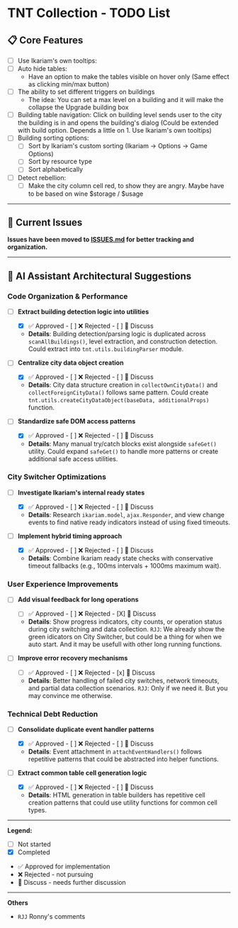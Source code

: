 # TNT Collection - TODO List

## 📋 **Core Features**

- [ ] Use Ikariam's own tooltips:
- [ ] Auto hide tables:
    - Have an option to make the tables visible on hover only (Same effect as clicking min/max button)
- [ ] The ability to set different triggers on buildings
    - The idea: You can set a max level on a building and it will make the collapse the Upgrade building box
- [ ] Building table navigation: Click on building level sends user to the city the building is in and opens the building's dialog (Could be extended with build option. Depends a little on 1. Use Ikariam's own tooltips)
- [ ] Building sorting options:
    - [ ] Sort by Ikariam's custom sorting (Ikariam -> Options -> Game Options)
    - [ ] Sort by resource type
    - [ ] Sort alphabetically
- [ ] Detect rebellion:
    - [ ] Make the city column cell red, to show they are angry. Maybe have to be based on wine $storage / $usage 

---

## 🐛 **Current Issues**
**Issues have been moved to [ISSUES.md](ISSUES.md) for better tracking and organization.**

---

## 🤖 **AI Assistant Architectural Suggestions**

### **Code Organization & Performance**
- [ ] **Extract building detection logic into utilities**
    - [X] ✅ Approved - [ ] ❌ Rejected - [ ] 💬 Discuss
    - **Details**: Building detection/parsing logic is duplicated across `scanAllBuildings()`, level extraction, and construction detection. Could extract into `tnt.utils.buildingParser` module.

- [ ] **Centralize city data object creation**
    - [X] ✅ Approved - [ ] ❌ Rejected - [ ] 💬 Discuss
    - **Details**: City data structure creation in `collectOwnCityData()` and `collectForeignCityData()` follows same pattern. Could create `tnt.utils.createCityDataObject(baseData, additionalProps)` function.

- [ ] **Standardize safe DOM access patterns**
    - [X] ✅ Approved - [ ] ❌ Rejected - [ ] 💬 Discuss
    - **Details**: Many manual try/catch blocks exist alongside `safeGet()` utility. Could expand `safeGet()` to handle more patterns or create additional safe access utilities.

### **City Switcher Optimizations**
- [ ] **Investigate Ikariam's internal ready states**
    - [X] ✅ Approved - [ ] ❌ Rejected - [ ] 💬 Discuss
    - **Details**: Research `ikariam.model`, `ajax.Responder`, and view change events to find native ready indicators instead of using fixed timeouts.

- [ ] **Implement hybrid timing approach**
    - [X] ✅ Approved - [ ] ❌ Rejected - [ ] 💬 Discuss
    - **Details**: Combine Ikariam ready state checks with conservative timeout fallbacks (e.g., 100ms intervals + 1000ms maximum wait).

### **User Experience Improvements**  
- [ ] **Add visual feedback for long operations**
    - [ ] ✅ Approved - [ ] ❌ Rejected - [X] 💬 Discuss
    - **Details**: Show progress indicators, city counts, or operation status during city switching and data collection.
        `RJJ`: We already show the green idicators on City Switcher, but could be a thing for when we auto start. And it may be usefull with other long running functions.

- [ ] **Improve error recovery mechanisms**
    - [ ] ✅ Approved - [ ] ❌ Rejected - [x] 💬 Discuss
    - **Details**: Better handling of failed city switches, network timeouts, and partial data collection scenarios.
        `RJJ`: Only if we need it. But you may convince me otherwise.

### **Technical Debt Reduction**
- [ ] **Consolidate duplicate event handler patterns**
    - [x] ✅ Approved - [ ] ❌ Rejected - [ ] 💬 Discuss
    - **Details**: Event attachment in `attachEventHandlers()` follows repetitive patterns that could be abstracted into helper functions.

- [ ] **Extract common table cell generation logic**
    - [x] ✅ Approved - [ ] ❌ Rejected - [ ] 💬 Discuss
    - **Details**: HTML generation in table builders has repetitive cell creation patterns that could use utility functions for common cell types.

---

**Legend:**
- [ ] Not started
- [x] Completed
- ✅ Approved for implementation
- ❌ Rejected - not pursuing
- 💬 Discuss - needs further discussion

---

**Others**
- `RJJ` Ronny's comments
